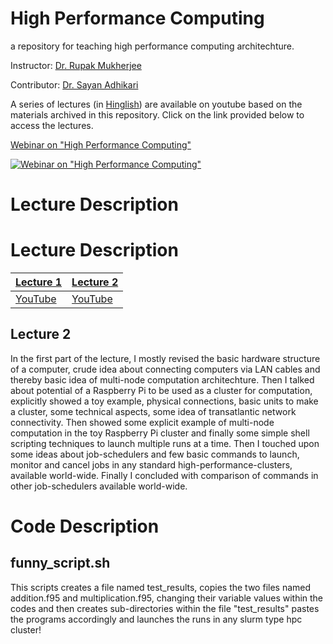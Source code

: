 High Performance Computing
==============================
a repository for teaching high performance computing architechture.

Instructor: [Dr. Rupak Mukherjee](https://github.com/RupakMukherjee)

Contributor: [Dr. Sayan Adhikari](https://github.com/sayanadhikari)

A series of lectures (in [Hinglish](https://en.wikipedia.org/wiki/Hinglish)) are available on youtube based on the materials archived in this repository. Click on the link provided below to access the lectures.


[Webinar on "High Performance Computing"](https://www.youtube.com/playlist?list=PLbX_ZyxeXxSIwXoFHHB6Vd2N4jvlyUTaQ)

[![Webinar on "High Performance Computing"](http://img.youtube.com/vi/IoTquSbTgoQ/0.jpg)](https://www.youtube.com/embed/videoseries?list=PLbX_ZyxeXxSIwXoFHHB6Vd2N4jvlyUTaQ)

# Lecture Description

# Lecture Description
[Lecture 1](lecture1.md) | [Lecture 2](lecture2.md)
------------ | ------------- 
[YouTube](https://youtu.be/MeyFQNDE15o)      | [YouTube](https://youtu.be/hdQ3O6RqL1M)


## Lecture 2
In the first part of the lecture, I mostly revised the basic hardware structure of a computer, crude idea about connecting computers via LAN cables and thereby basic idea of multi-node computation architechture. Then I talked about potential of a Raspberry Pi to be used as a cluster for computation, explicitly showed a toy example, physical connections, basic units to make a cluster, some technical aspects, some idea of transatlantic network connectivity. Then showed some explicit example of multi-node computation in the toy Raspberry Pi cluster and finally some simple shell scripting techniques to launch multiple runs at a time. Then I touched upon some ideas about job-schedulers and few basic commands to launch, monitor and cancel jobs in any standard high-performance-clusters, available world-wide. Finally I concluded with comparison of commands in other job-schedulers available world-wide. 


# Code Description

## funny_script.sh
This scripts creates a file named test_results, copies the two files named addition.f95 and multiplication.f95, changing their variable values within the codes and then creates sub-directories within the file "test_results" pastes the programs accordingly and launches the runs in any slurm type hpc cluster!
